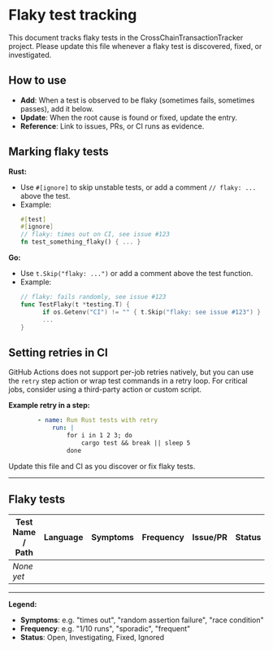 # Flaky test tracking

This document tracks flaky tests in the CrossChainTransactionTracker project. Please update this file whenever a flaky test is discovered, fixed, or investigated.

## How to use

- **Add**: When a test is observed to be flaky (sometimes fails, sometimes passes), add it below.
- **Update**: When the root cause is found or fixed, update the entry.
- **Reference**: Link to issues, PRs, or CI runs as evidence.

## Marking flaky tests

**Rust:**

- Use `#[ignore]` to skip unstable tests, or add a comment `// flaky: ...` above the test.
- Example:
  ```rust
  #[test]
  #[ignore]
  // flaky: times out on CI, see issue #123
  fn test_something_flaky() { ... }
  ```

**Go:**

- Use `t.Skip("flaky: ...")` or add a comment above the test function.
- Example:
  ```go
  // flaky: fails randomly, see issue #123
  func TestFlaky(t *testing.T) {
  		if os.Getenv("CI") != "" { t.Skip("flaky: see issue #123") }
  		...
  }
  ```

## Setting retries in CI

GitHub Actions does not support per-job retries natively, but you can use the `retry` step action or wrap test commands in a retry loop. For critical jobs, consider using a third-party action or custom script.

**Example retry in a step:**

```yaml
		- name: Run Rust tests with retry
			run: |
				for i in 1 2 3; do
					cargo test && break || sleep 5
				done
```

Update this file and CI as you discover or fix flaky tests.

---

## Flaky tests

| Test Name / Path | Language | Symptoms | Frequency | Issue/PR | Status |
| ---------------- | -------- | -------- | --------- | -------- | ------ |
| _None yet_       |          |          |           |          |        |

---

**Legend:**

- **Symptoms**: e.g. "times out", "random assertion failure", "race condition"
- **Frequency**: e.g. "1/10 runs", "sporadic", "frequent"
- **Status**: Open, Investigating, Fixed, Ignored
